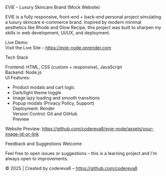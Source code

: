 EVIE – Luxury Skincare Brand (Mock Website)

EVIE is a fully responsive, front-end + back-end personal project simulating a luxury skincare e-commerce brand. Inspired by modern minimal aesthetics like Rhode and Glow Recipe, this project was built to sharpen my skills in web development, UI/UX, and deployment.

Live Demo:  
Visit the Live Site – https://evie-node.onrender.com

Tech Stack

Frontend: HTML, CSS (custom + responsive), JavaScript  
Backend: Node.js  
UI Features:  
- Product modals and cart logic  
- Dark/light theme toggle  
- Image lazy loading and smooth transitions  
- Popup modals (Privacy Policy, Support)  
Deployment: Render  
Version Control: Git and GitHub  
Preview

Website Preview: https://github.com/codereva8/evie-node/assets/your-image-id-or-link

Feedback and Suggestions Welcome

Feel free to open issues or suggestions – this is a learning project and I'm always open to improvements.

© 2025 | Created by codereva8 – https://github.com/codereva8
